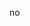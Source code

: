 no

<!---
I know this because there was a 1x1 square that was put in this post and you loaded it in when clicking on my profile!
No one can see this text but someone will find it-
 --->
